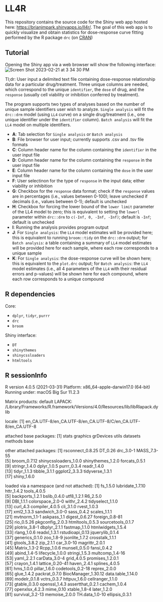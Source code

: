 # LL4R
This repository contains the source code for the Shiny web app hosted here: https://brianjmpark.shinyapps.io/ll4r/.
The goal of this web app is to quickly visualize and obtain statistics for dose-response curve fitting performed by the R package `drc` (on [CRAN](https://cran.r-project.org/web/packages/drc/index.html))

## Tutorial
Opening the Shiny app via a web browser will show the following interface:
![Screen Shot 2023-02-21 at 3 34 30 PM](https://user-images.githubusercontent.com/76887483/220452996-dc7f3971-1433-4ff8-9e92-958b77a673b5.png)

Tl;dr: User input a delimited text file containing dose-response relationship data for a particular drug/treatment. Three unique columns are needed, which correspond to the unique `identifier`, the `dose` of drug, and the `response` (usually cell viability or inhibition conferred by treatment). 

The program supports two types of analyses based on the number of unique sample identifiers user wish to analyze. `Single analysis` will fit the `drc::drm` model (using `LL4` curve) on a single drug/treatment (i.e., one unique identifier under the `identifier` column). `Batch analysis` will fit the `LL4` model on multiple identifiers. 

* **A**: Tab selection for `Single analysis` or `Batch analysis`
* **B**: File browser for user input; currently supports .csv and .tsv file formats
* **C**: Column header name for the column containing the `identifier` in the user input file
* **D**: Column header name for the column containing the `response` in the user input file
* **E**: Column header name for the column containing the `dose` in the user input file
* **F**: User selectinon for the type of `response` in the input data; either viability or inhibition
* **G**: Checkbox for the `response` data format; check if the `response` values are in percentages (i.e., values between 0-100); leave unchecked if decimals (i.e., values between 0-1); default is unchecked
* **H**: Checkbox for forcing the lower bound of the `lower limit` parameter of the LL4 model to zero; this is equivalent to setting the `lowerl` parameter within `drc::drm` to `c(-Inf, 0, -Inf, -Inf)`; default is `-Inf`; default is unchecked
* **I**: Running the analysis provides program output
* **J**: For `Single analysis`: the `LL4` model estimates will be provided here; this is equivalent to running `broom::tidy` on the `drc::drm` output; for `Batch analysis`: a table containing a summary of `LL4` model estimates will be provided here for each sample, where each row corresponds to a unique sample
* **K**: For `Single analysis`: the dose-response curve will be shown here; this is equivalent to the `plot.drc` output; for `Batch analysis`: the `LL4` model estimates (i.e., all 4 parameters of the `LL4` with their residual errors and p-values) will be shown here for each compound, where each row corresponds to a unique compound



## R dependencies
Core:
* `dplyr`, `tidyr`, `purrr`
* `drc`
* `broom`

Shiny interface:
* `DT`
* `shinythemes`
* `shinycssloaders`
* `htmltools`

## R sessionInfo

R version 4.0.5 (2021-03-31)
Platform: x86_64-apple-darwin17.0 (64-bit)
Running under: macOS Big Sur 11.2.3

Matrix products: default
LAPACK: /Library/Frameworks/R.framework/Versions/4.0/Resources/lib/libRlapack.dylib

locale:
[1] en_CA.UTF-8/en_CA.UTF-8/en_CA.UTF-8/C/en_CA.UTF-8/en_CA.UTF-8

attached base packages:
[1] stats     graphics  grDevices utils     datasets  methods   base     

other attached packages:
 [1] rsconnect_0.8.25      DT_0.26               drc_3.0-1             MASS_7.3-55          
 [5] broom_0.7.12          shinycssloaders_1.0.0 shinythemes_1.2.0     forcats_0.5.1        
 [9] stringr_1.4.0         dplyr_1.0.5           purrr_0.3.4           readr_1.4.0          
[13] tidyr_1.1.3           tibble_3.1.1          ggplot2_3.3.3         tidyverse_1.3.1      
[17] shiny_1.6.0          

loaded via a namespace (and not attached):
 [1] fs_1.5.0            lubridate_1.7.10    httr_1.4.2          tools_4.0.5        
 [5] backports_1.2.1     bslib_0.4.0         utf8_1.2.1          R6_2.5.0           
 [9] DBI_1.1.1           colorspace_2.0-0    withr_2.4.2         tidyselect_1.1.0   
[13] curl_4.3            compiler_4.0.5      cli_3.1.0           rvest_1.0.3        
[17] xml2_1.3.3          sandwich_3.0-0      sass_0.4.2          scales_1.1.1       
[21] mvtnorm_1.1-1       askpass_1.1         digest_0.6.27       foreign_0.8-81     
[25] rio_0.5.26          pkgconfig_2.0.3     htmltools_0.5.3     sourcetools_0.1.7  
[29] plotrix_3.8-1       dbplyr_2.1.1        fastmap_1.1.0       htmlwidgets_1.5.4  
[33] rlang_1.0.6         readxl_1.3.1        rstudioapi_0.13     jquerylib_0.1.4    
[37] generics_0.1.0      zoo_1.8-9           jsonlite_1.7.2      crosstalk_1.1.1    
[41] gtools_3.8.2        zip_2.1.1           car_3.0-10          magrittr_2.0.1     
[45] Matrix_1.3-2        Rcpp_1.0.6          munsell_0.5.0       fansi_0.4.2        
[49] abind_1.4-5         lifecycle_1.0.0     stringi_1.5.3       multcomp_1.4-16    
[53] yaml_2.2.1          carData_3.0-4       grid_4.0.5          promises_1.2.0.1   
[57] crayon_1.4.1        lattice_0.20-41     haven_2.4.1         splines_4.0.5      
[61] hms_1.0.0           pillar_1.6.0        codetools_0.2-18    reprex_2.0.0       
[65] glue_1.4.2          packrat_0.7.0       BiocManager_1.30.12 data.table_1.14.0  
[69] modelr_0.1.8        vctrs_0.3.7         httpuv_1.6.0        cellranger_1.1.0   
[73] gtable_0.3.0        openssl_1.4.3       assertthat_0.2.1    cachem_1.0.4       
[77] openxlsx_4.2.3      mime_0.10           xtable_1.8-4        later_1.2.0        
[81] survival_3.2-13     memoise_2.0.0       TH.data_1.0-10      ellipsis_0.3.1

